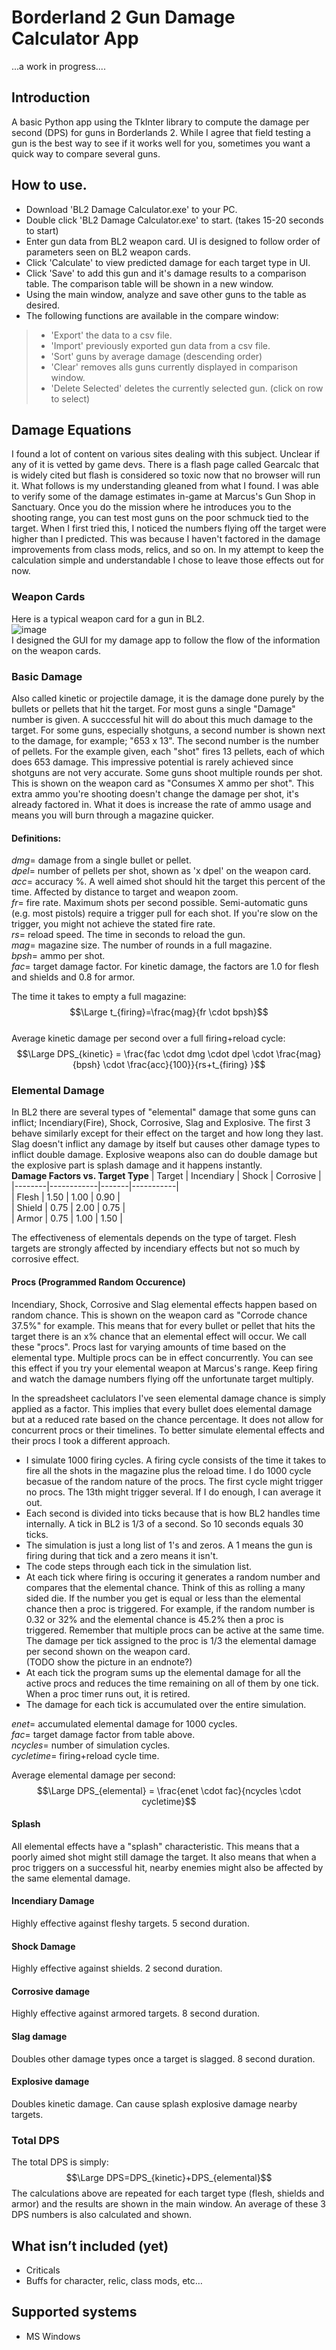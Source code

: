 # Borderland 2 Gun Damage Calculator App

...a work in progress....  

## Introduction
A basic Python app using the TkInter library to compute the damage per second (DPS) for guns in Borderlands 2. While I agree that field testing a gun is the best way to see if it works well for you, sometimes you want a quick way to compare several guns. 

## How to use. 
* Download 'BL2 Damage Calculator.exe' to your PC. 
* Double click 'BL2 Damage Calculator.exe' to start. (takes 15-20 seconds to start)  
* Enter gun data from BL2 weapon card.  UI is designed to follow order of parameters seen on BL2 weapon cards.  
* Click  'Calculate' to view predicted damage for each target type in UI.  
* Click 'Save' to add this gun and it's damage results to a comparison table.  The comparison table will be shown in a new window.   
* Using the main window, analyze and save other guns to the table as desired.   
* The following functions are available in the compare window:
 > * 'Export' the data to a csv file.  
 > * 'Import' previously exported gun data from a csv file.  
 > * 'Sort' guns by average damage (descending order)  
 > * 'Clear' removes alls guns currently displayed in comparison window.   
 > * 'Delete Selected' deletes the currently selected gun. (click on row to select)    	

## Damage Equations
I found a lot of content on various sites dealing with this subject.  Unclear if any of it is vetted by game devs.  There is a flash page called Gearcalc that is widely cited  but flash is considered so toxic now that no browser will run it.   What follows is my understanding gleaned from what I found.  I was able to verify some of the damage estimates in-game at Marcus's Gun Shop in Sanctuary.  Once you do the mission where he introduces you to the shooting range, you can test most guns on the poor schmuck tied to the target.  When I first tried this, I noticed the numbers flying off the target were higher than I predicted.  This was because I haven't factored in the damage improvements from class mods, relics, and so on.  In my attempt to keep the calculation simple and understandable I chose to leave those effects out for now.  
### Weapon Cards  
Here is a typical weapon card for a gun in BL2.   
![image](https://user-images.githubusercontent.com/11415077/179798465-1c24e87d-68f0-44ec-9eed-6bbd22dfd3b9.png)  
I designed the GUI for my damage app to follow the flow of the information on the weapon cards. 

### Basic Damage  
Also called kinetic or projectile damage, it is the damage done purely by the bullets or pellets that hit the target.  For most guns a single "Damage" number is given.  A succcessful hit will do about this much damage to the target.  For some guns, especially shotguns, a second number is shown next to the damage, for example; "653 x 13".  The second number is the number of pellets.  For the example given, each "shot" fires 13 pellets, each of which does 653 damage. This impressive potential is rarely achieved since shotguns are not very accurate.   Some guns shoot multiple rounds per shot.  This is shown on the weapon card as "Consumes X ammo per shot".  This extra ammo you're shooting doesn't change the damage per shot, it's already factored in.  What it does is increase the rate of ammo usage and means you will burn through a magazine quicker.   
#### Definitions:  
$dmg =$ damage from a single bullet or pellet.   
$dpel =$ number of pellets per shot, shown as 'x dpel' on the weapon card.
$acc =$ accuracy %.  A well aimed shot should hit the target this percent of the time.  Affected by distance to target and weapon zoom.  
$fr =$ fire rate.  Maximum shots per second possible.  Semi-automatic guns (e.g. most pistols) require a trigger pull for each shot.  If you're slow on the trigger, you might not achieve the stated fire rate.   
$rs =$ reload speed.  The time in seconds to reload the gun.   
$mag =$ magazine size.  The number of rounds in a full magazine.  
$bpsh =$ ammo per shot.  
$fac =$ target damage factor.  For kinetic damage, the factors are 1.0 for flesh and shields and 0.8 for armor.  
  
The time it takes to empty a full magazine:    $$\Large t_{firing}=\frac{mag}{fr \cdot  bpsh}$$  
Average kinetic damage per second over a full firing+reload cycle:  
$$\Large DPS_{kinetic} = \frac{fac \cdot dmg \cdot dpel \cdot \frac{mag}{bpsh} \cdot \frac{acc}{100}}{rs+t_{firing} }$$

### Elemental Damage
In BL2 there are several types of "elemental" damage that some guns can inflict; Incendiary(Fire), Shock, Corrosive, Slag and Explosive.  The first 3 behave similarly except for their effect on the target and how long they last.  Slag doesn't inflict any damage by itself but causes other damage types to inflict double damage. Explosive weapons also can do double damage but the explosive part is splash damage and it happens instantly.   
**Damage Factors vs. Target Type**
| Target | Incendiary | Shock | Corrosive |  
|--------|------------|-------|-----------|  
| Flesh  |    1.50    | 1.00  |   0.90    |  
| Shield |    0.75    | 2.00  |   0.75    |  
| Armor  |    0.75    | 1.00  |   1.50    |  

The effectiveness of elementals depends on the type of target.  Flesh targets are strongly affected by incendiary effects but not so much by corrosive effect. 

#### Procs (Programmed Random Occurence)
Incendiary, Shock, Corrosive and Slag elemental effects happen based on random chance.  This is shown on the weapon card as "Corrode chance 37.5%" for example. This means that for every bullet or pellet that hits the target there is an x% chance that an elemental effect will occur.  We call these "procs".  Procs last for varying amounts of time based on the elemental type.  Multiple procs can be in effect concurrently.  You can see this effect if you try your elemental weapon at Marcus's range.  Keep firing and watch the damage numbers flying off the unfortunate target multiply.

In the spreadsheet caclulators I've seen elemental damage chance is simply applied as a factor.  This implies that every bullet does elemental damage but at a reduced rate based on the chance percentage.  It does not allow for concurrent procs or their timelines.  To better simulate elemental effects and their procs I took a different approach.  
* I simulate 1000 firing cycles. A firing cycle consists of the time it takes to fire all the shots in the magazine plus the reload time.  I do 1000 cycle becasue of the random nature of the procs.  The first cycle might trigger no procs.  The 13th might trigger several.  If I do enough, I can average it out. 
* Each second is divided into ticks because that is how BL2 handles time internally.  A tick in BL2 is 1/3 of a second. So 10 seconds equals 30 ticks.
* The simulation is just a long list of 1's and zeros.  A 1 means the gun is firing during that tick and a zero means it isn't.
* The code steps through each tick in the simulation list.
* At each tick where firing is occuring it generates a random number and compares that the elemental chance. Think of this as rolling a many sided die. If the number you get is equal or less than the elemental chance then a proc is triggered.  For example, if the random number is 0.32 or 32% and the elemental chance is 45.2% then a proc is triggered.  Remember that multiple procs can be active at the same time.  The damage per tick assigned to the proc is 1/3 the elemental damage per second shown on the weapon card.  
(TODO show the picture in an endnote?) 
* At each tick the program sums up the elemental damage for all the active procs and reduces the time remaining on all of them by one tick. When a proc timer runs out, it is retired. 
* The damage for each tick is accumulated over the entire simulation.  

$enet =$ accumulated elemental damage for 1000 cycles.   
$fac =$ target damage factor from table above.  
$ncycles =$ number of simulation cycles.  
$cycle time =$ firing+reload cycle time.  

Average elemental damage per second:
$$\Large DPS_{elemental} = \frac{enet \cdot fac}{ncycles \cdot cycletime}$$

#### Splash    
All elemental effects have a "splash" characteristic.  This means that a poorly aimed shot might still damage the target.  It also means that when a proc triggers on a successful hit, nearby enemies might also be affected by the same elemental damage. 

#### Incendiary Damage
Highly effective against fleshy targets. 5 second duration.
  
#### Shock Damage
Highly effective against shields. 2 second duration. 

#### Corrosive damage
Highly effective against armored targets. 8 second duration. 

#### Slag damage
Doubles other damage types once a target is slagged.  8 second duration.  

#### Explosive damage
Doubles kinetic damage.  Can cause splash explosive damage nearby targets. 

### Total DPS
The total DPS is simply:
$$\Large DPS=DPS_{kinetic}+DPS_{elemental}$$
The calculations above are repeated for each target type (flesh, shields and armor) and the results are shown in the main window.  An average of these 3 DPS numbers is also calculated and shown.  
	
## What isn’t included (yet)  
* Criticals
* Buffs for character, relic, class mods, etc…

## Supported systems
* MS Windows  

